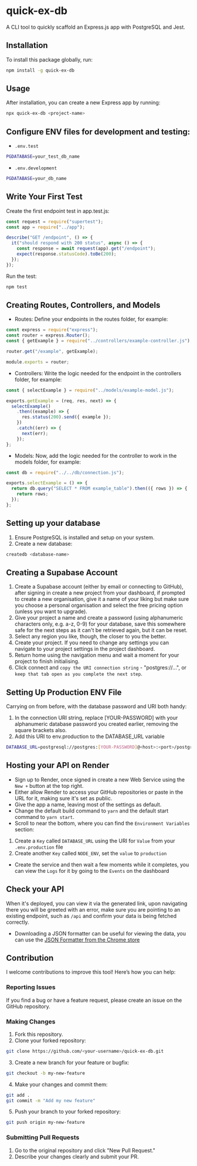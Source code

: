 # quick-ex-db

A CLI tool to quickly scaffold an Express.js app with PostgreSQL and Jest.

## Installation

To install this package globally, run:

```bash
npm install -g quick-ex-db
```

## Usage

After installation, you can create a new Express app by running:

```bash
npx quick-ex-db <project-name>
```

## Configure ENV files for development and testing:

- `.env.test`

```bash
PGDATABASE=your_test_db_name
```

- `.env.development`

```bash
PGDATABASE=your_db_name
```

## Write Your First Test

Create the first endpoint test in app.test.js:

```javascript
const request = require("supertest");
const app = require("../app");

describe("GET /endpoint", () => {
  it("should respond with 200 status", async () => {
    const response = await request(app).get("/endpoint");
    expect(response.statusCode).toBe(200);
  });
});
```

Run the test:

```bash
npm test
```

## Creating Routes, Controllers, and Models

- Routes: Define your endpoints in the routes folder, for example:

```javascript
const express = require("express");
const router = express.Router();
const { getExample } = require("../controllers/example-controller.js");

router.get("/example", getExample);

module.exports = router;
```

- Controllers: Write the logic needed for the endpoint in the controllers folder, for example:

```javascript
const { selectExample } = require("../models/example-model.js");

exports.getExample = (req, res, next) => {
  selectExample()
    .then((example) => {
      res.status(200).send({ example });
    })
    .catch((err) => {
      next(err);
    });
};
```

- Models: Now, add the logic needed for the controller to work in the models folder, for example:

```javascript
const db = require("../../db/connection.js");

exports.selectExample = () => {
  return db.query("SELECT * FROM example_table").then(({ rows }) => {
    return rows;
  });
};
```

## Setting up your database

1. Ensure PostgreSQL is installed and setup on your system.
2. Create a new database:

```bash
createdb <database-name>
```

## Creating a Supabase Account

1. Create a Supabase account (either by email or connecting to GitHub), after signing in create a new project from your dashboard, if prompted to create a new organisation, give it a name of your liking but make sure you choose a personal organisation and select the free pricing option (unless you want to upgrade).
2. Give your project a name and create a password (using alphanumeric characters only, e.g. a-z, 0-9) for your database, save this somewhere safe for the next steps as it can't be retrieved again, but it can be reset.
3. Select any region you like, though, the closer to you the better.
4. Create your project. If you need to change any settings you can navigate to your project settings in the project dashboard.
5. Return home using the navigation menu and wait a moment for your project to finish initialising.
6. Click connect and `copy the URI connection string` - "postgres://...", or `keep that tab open as you complete the next step`.

## Setting Up Production ENV File

Carrying on from before, with the database password and URI both handy:

1. In the connection URI string, replace [YOUR-PASSWORD] with your alphanumeric database password you created earlier, removing the square brackets also.
2. Add this URI to env.production to the DATABASE_URL variable

```bash
DATABASE_URL=postgresql://postgres:[YOUR-PASSWORD]@<host>:<port>/postgres
```

## Hosting your API on Render

- Sign up to Render, once signed in create a new Web Service using the `New +` button at the top right.
- Either allow Render to access your GitHub repositories or paste in the URL for it, making sure it's set as public.
- Give the app a name, leaving most of the settings as default.
- Change the default build command to `yarn` and the default start command to `yarn start`.
- Scroll to near the bottom, where you can find the `Environment Variables` section:

1. Create a `Key` called `DATABASE_URL` using the URI for `Value` from your `.env.production` file
2. Create another `Key` called `NODE_ENV`, set the `value` to `production`

- Create the service and then wait a few moments while it completes, you can view the `Logs` for it by going to the `Events` on the dashboard

## Check your API

When it's deployed, you can view it via the generated link, upon navigating there you will be greeted with an error, make sure you are pointing to an existing endpoint, such as `/api` and confirm your data is being fetched correctly.

- Downloading a JSON formatter can be useful for viewing the data, you can use the [JSON Formatter from the Chrome store](https://chrome.google.com/webstore/detail/json-formatter/bcjindcccaagfpapjjmafapmmgkkhgoa?hl=en)

## Contribution

I welcome contributions to improve this tool! Here’s how you can help:

### Reporting Issues

If you find a bug or have a feature request, please create an issue on the GitHub repository.

### Making Changes

1. Fork this repository.
2. Clone your forked repository:

```bash
git clone https://github.com/<your-username>/quick-ex-db.git
```

3. Create a new branch for your feature or bugfix:

```bash
git checkout -b my-new-feature
```

4. Make your changes and commit them:

```bash
git add .
git commit -m "Add my new feature"
```

5. Push your branch to your forked repository:

```bash
git push origin my-new-feature
```

### Submitting Pull Requests

1. Go to the original repository and click "New Pull Request."
2. Describe your changes clearly and submit your PR.
